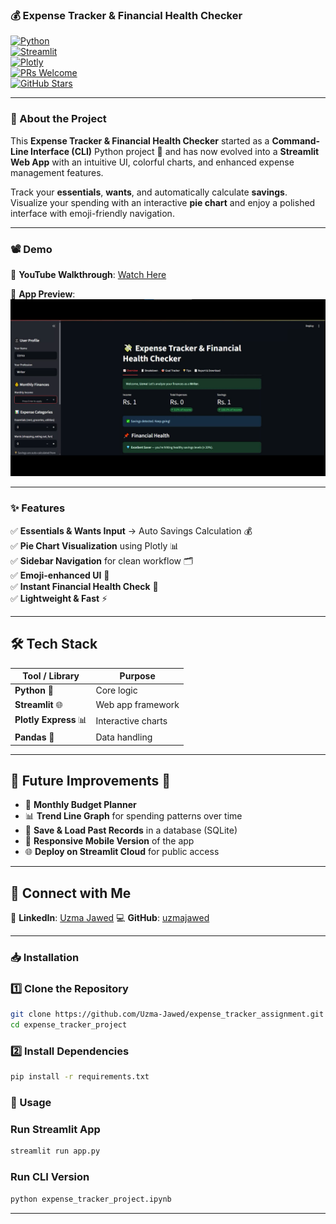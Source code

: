 
### 💰 Expense Tracker & Financial Health Checker  

[![Python](https://img.shields.io/badge/Python-3.9+-blue.svg)](https://www.python.org/)  
[![Streamlit](https://img.shields.io/badge/Streamlit-App-red?logo=streamlit)](https://streamlit.io/)  
[![Plotly](https://img.shields.io/badge/Plotly-Express-lightblue?logo=plotly)](https://plotly.com/python/plotly-express/)  
[![PRs Welcome](https://img.shields.io/badge/PRs-welcome-brightgreen.svg)](https://github.com/uzmajawed/expense-tracker/pulls)  
[![GitHub Stars](https://img.shields.io/github/stars/uzmajawed/expense-tracker?style=social)](https://github.com/uzmajawed/expense-tracker/stargazers)  

---

### 📌 About the Project  
This **Expense Tracker & Financial Health Checker** started as a **Command-Line Interface (CLI)** Python project 🎯 and has now evolved into a **Streamlit Web App** with an intuitive UI, colorful charts, and enhanced expense management features.  

Track your **essentials**, **wants**, and automatically calculate **savings**. Visualize your spending with an interactive **pie chart** and enjoy a polished interface with emoji-friendly navigation.  

---

### 📽 Demo  

🎥 **YouTube Walkthrough**: [Watch Here](https://youtu.be/4sd73lPJ7jU?si=oPG38HgZazGQK2iT)  

📸 **App Preview**:  
![App Screenshot](expTrack.png)

---

### ✨ Features  

✅ **Essentials & Wants Input** → Auto Savings Calculation 💰  
✅ **Pie Chart Visualization** using Plotly 📊  
✅ **Sidebar Navigation** for clean workflow 🗂  
✅ **Emoji-enhanced UI** 🌸  
✅ **Instant Financial Health Check** 🧠  
✅ **Lightweight & Fast** ⚡  

---

## 🛠 Tech Stack  

| Tool / Library        | Purpose            |
|-----------------------|--------------------|
| **Python** 🐍         | Core logic         |
| **Streamlit** 🌐      | Web app framework  |
| **Plotly Express** 📊 | Interactive charts |
| **Pandas** 📑         | Data handling      |

---

## 🔮 Future Improvements 🚀

* 📅 **Monthly Budget Planner**
* 📊 **Trend Line Graph** for spending patterns over time
* 💾 **Save & Load Past Records** in a database (SQLite)
* 📱 **Responsive Mobile Version** of the app
* 🌐 **Deploy on Streamlit Cloud** for public access

---

## 🤝 Connect with Me

🔗 **LinkedIn**: [Uzma Jawed](https://www.linkedin.com/in/uzma-jawed-21684728b/)
💻 **GitHub**: [uzmajawed](https://github.com/Uzma-Jawed)

---

### 📥 Installation  

### 1️⃣ Clone the Repository  
```bash
git clone https://github.com/Uzma-Jawed/expense_tracker_assignment.git
cd expense_tracker_project
````

### 2️⃣ Install Dependencies

```bash
pip install -r requirements.txt
```
### 🚀 Usage

### **Run Streamlit App**

```bash
streamlit run app.py
```

### **Run CLI Version**

```bash
python expense_tracker_project.ipynb
```

---